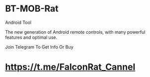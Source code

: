 # BT-MOB-Rat
Android Tool

The new generation of Android remote controls, with many powerful features and optimal use.

Join Telegram To Get Info Or Buy

# https://t.me/FalconRat_Cannel
